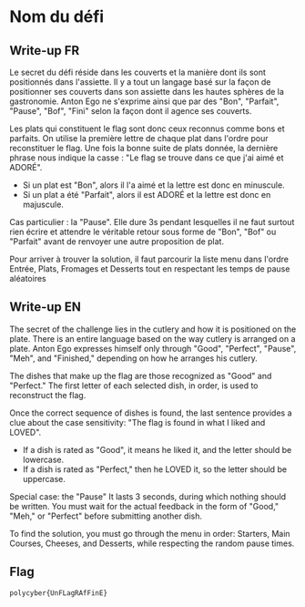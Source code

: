 # Nom du défi

## Write-up FR

Le secret du défi réside dans les couverts et la manière dont ils sont positionnés dans l'assiette. Il y a tout un langage basé sur la façon de positionner ses couverts dans son assiette dans les hautes sphères de la gastronomie. Anton Ego ne s'exprime ainsi que par des "Bon", "Parfait", "Pause", "Bof", "Fini" selon la façon dont il agence ses couverts.

Les plats qui constituent le flag sont donc ceux reconnus comme bons et parfaits. On utilise la première lettre de chaque plat dans l'ordre pour reconstituer le flag.
Une fois la bonne suite de plats donnée, la dernière phrase nous indique la casse : "Le flag se trouve dans ce que j'ai aimé et ADORÉ". 
- Si un plat est "Bon", alors il l'a aimé et la lettre est donc en minuscule. 
- Si un plat a été "Parfait", alors il est ADORÉ et la lettre est donc en majuscule.

Cas particulier : la "Pause". 
Elle dure 3s pendant lesquelles il ne faut surtout rien écrire et attendre le véritable retour sous forme de "Bon", "Bof" ou "Parfait" avant de renvoyer une autre proposition de plat.

Pour arriver à trouver la solution, il faut parcourir la liste menu dans l'ordre Entrée, Plats, Fromages et Desserts tout en respectant les temps de pause aléatoires

## Write-up EN

The secret of the challenge lies in the cutlery and how it is positioned on the plate. There is an entire language based on the way cutlery is arranged on a plate. Anton Ego expresses himself only through "Good", "Perfect", "Pause", "Meh", and "Finished," depending on how he arranges his cutlery.

The dishes that make up the flag are those recognized as "Good" and "Perfect." The first letter of each selected dish, in order, is used to reconstruct the flag.

Once the correct sequence of dishes is found, the last sentence provides a clue about the case sensitivity: "The flag is found in what I liked and LOVED".
- If a dish is rated as "Good", it means he liked it, and the letter should be lowercase.
- If a dish is rated as "Perfect," then he LOVED it, so the letter should be uppercase.

Special case: the "Pause"
It lasts 3 seconds, during which nothing should be written. You must wait for the actual feedback in the form of "Good," "Meh," or "Perfect" before submitting another dish.

To find the solution, you must go through the menu in order: Starters, Main Courses, Cheeses, and Desserts, while respecting the random pause times.


## Flag

`polycyber{UnFLagRAfFinE}`
